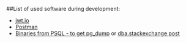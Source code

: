 ﻿##List of used software during development:
 - [jwt.io](https://jwt.io/)
 - [Postman](https://postman.co/)
 - [Binaries from PSQL - to get pg_dump](https://www.enterprisedb.com/download-postgresql-binaries) or [dba.stackexchange post](https://dba.stackexchange.com/questions/193023/pg-dump-without-postgresql)